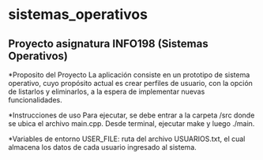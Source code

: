 # sistemas_operativos
## Proyecto asignatura INFO198 (Sistemas Operativos)

*Proposito del Proyecto
La aplicación consiste en un prototipo de sistema operativo, cuyo propósito actual es crear perfiles de usuario, con la opción de listarlos y eliminarlos, a la espera de implementar nuevas funcionalidades.

*Instrucciones de uso
Para ejecutar, se debe entrar a la carpeta /src donde se ubica el archivo main.cpp. Desde terminal, ejecutar make y luego ./main. 

*Variables de entorno
USER_FILE: ruta del archivo USUARIOS.txt, el cual almacena los datos de cada usuario ingresado al sistema.
